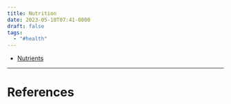 ```yaml
---
title: Nutrition
date: 2023-05-10T07:41-0800
draft: false
tags:
  - "#health"
---
```


- [Nutrients](/notes/health/nutrition/nutrients)

---
# References
